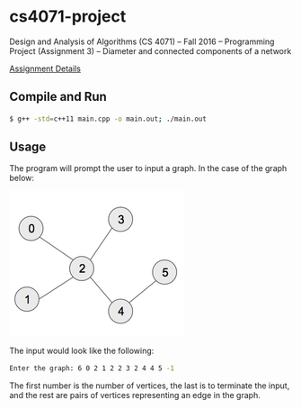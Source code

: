 # cs4071-project
Design and Analysis of Algorithms (CS 4071) – Fall 2016 – Programming Project (Assignment 3) – Diameter and connected components of a network

[Assignment Details](./assignment.pdf)

## Compile and Run
```bash
$ g++ -std=c++11 main.cpp -o main.out; ./main.out
```

## Usage
The program will prompt the user to input a graph. In the case of the graph below:

![graph 3](/images/graph-3.png)

The input would look like the following:

```bash
Enter the graph: 6 0 2 1 2 2 3 2 4 4 5 -1
```

The first number is the number of vertices, the last is to terminate the input, and the rest are pairs of vertices representing an edge in the graph.
